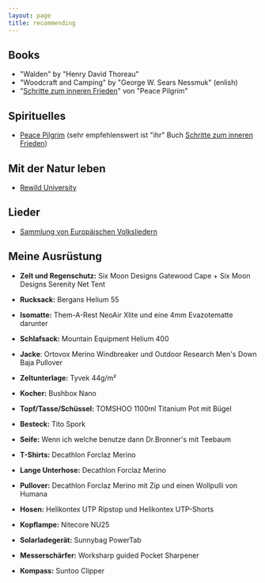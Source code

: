```yaml
---
layout: page
title: recommending
---
```


## Books
* "Walden" by "Henry David Thoreau"
* "Woodcraft and Camping" by "George W. Sears Nessmuk" (enlish)
* "[Schritte zum inneren Frieden](https://static1.squarespace.com/static/57fd0b4a59cc68f193ae8ee9/t/5a035a24e4966b1a48b4d757/1510169125071/German-Schritte+zum+inneren+Frieden.pdf "Schritte zum inneren Frieden")" von "Peace Pilgrim"

## Spirituelles
* [Peace Pilgrim](https://www.peacepilgrim.org/ "Peace Pilgrim") (sehr empfehlenswert ist "ihr" Buch [Schritte zum inneren Frieden](https://static1.squarespace.com/static/57fd0b4a59cc68f193ae8ee9/t/5a035a24e4966b1a48b4d757/1510169125071/German-Schritte+zum+inneren+Frieden.pdf "Schritte zum inneren Frieden"))


## Mit der Natur leben
* [Rewild University](https://www.youtube.com/user/ReWildUniversity "Rewild University")

## Lieder
* [Sammlung von Europäischen Volksliedern](https://www.klingendebruecke.de/ "Sammlung von Europäischen Volksliedern")

## Meine Ausrüstung

* **Zelt und Regenschutz:** Six Moon Designs Gatewood Cape + Six Moon Designs Serenity Net Tent

* **Rucksack:** Bergans Helium 55

* **Isomatte:** Them-A-Rest NeoAir Xlite und eine 4mm Evazotematte darunter

* **Schlafsack:** Mountain Equipment Helium 400

* **Jacke**: Ortovox Merino Windbreaker und Outdoor Research Men's Down Baja Pullover

* **Zeltunterlage:** Tyvek 44g/m²

* **Kocher:** Bushbox Nano

* **Topf/Tasse/Schüssel:** TOMSHOO 1100ml Titanium Pot mit Bügel

* **Besteck:** Tito Spork

* **Seife:** Wenn ich welche benutze dann Dr.Bronner's mit Teebaum

* **T-Shirts:** Decathlon Forclaz Merino

* **Lange Unterhose:** Decathlon Forclaz Merino

* **Pullover:** Decathlon Forclaz Merino mit Zip und einen Wollpulli von Humana

* **Hosen:** Helikontex UTP Ripstop und Helikontex UTP-Shorts

* **Kopflampe:** Nitecore NU25

* **Solarladegerät:** Sunnybag PowerTab

* **Messerschärfer:** Worksharp guided Pocket Sharpener

* **Kompass:** Suntoo Clipper
